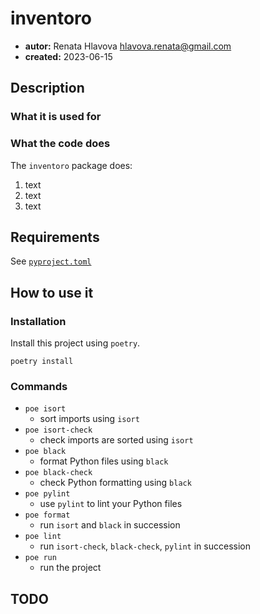 # inventoro

* **autor:** Renata Hlavova hlavova.renata@gmail.com
* **created:** 2023-06-15

## Description

### What it is used for

### What the code does

The `inventoro` package does:

1. text
2. text
3. text

## Requirements

See [`pyproject.toml`](./pyproject.toml)

## How to use it

### Installation

Install this project using `poetry`.

```console
poetry install
```

### Commands

* `poe isort`
  * sort imports using `isort`
* `poe isort-check`
  * check imports are sorted using `isort`
* `poe black`
  * format Python files using `black`
* `poe black-check`
  * check Python formatting using `black`
* `poe pylint`
  * use `pylint` to lint your Python files
* `poe format`
  * run `isort` and `black` in succession
* `poe lint`
  * run `isort-check`, `black-check`, `pylint` in succession
* `poe run`
  * run the project

## TODO
